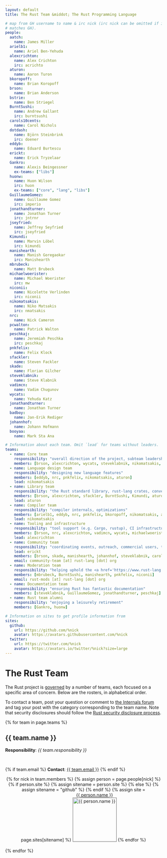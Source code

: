 ```yaml
---
layout: default
title: The Rust Team &middot; The Rust Programming Language

# map from GH username to name & irc nick (irc nick can be omitted if it
# matches GH).
people:
  aatch:
    name: James Miller
  arielb1:
    name: Ariel Ben-Yehuda
  alexcrichton:
    name: Alex Crichton
    irc: acrichto
  aturon:
    name: Aaron Turon
  bkoropoff:
    name: Brian Koropoff
  brson:
    name: Brian Anderson
  bstrie:
    name: Ben Striegel
  BurntSushi:
    name: Andrew Gallant
    irc: burntsushi
  carols10cents:
    name: Carol Nichols
  dotdash:
    name: Björn Steinbrink
    irc: doener
  eddyb:
    name: Eduard Burtescu
  erickt:
    name: Erick Tryzelaar
  Gankro:
    name: Alexis Beingessner
    ex-teams: ["libs"]
  huonw:
    name: Huon Wilson
    irc: huon
    ex-teams: ["core", "lang", "libs"]
  GuillaumeGomez:
    name: Guillaume Gomez
    irc: imperio
  jonathandturner:
    name: Jonathan Turner
    irc: jntrnr
  jseyfried:
    name: Jeffrey Seyfried
    irc: jseyfried
  Kimundi:
    name: Marvin Löbel
    irc: kimundi
  manishearth:
    name: Manish Goregaokar
    irc: Manishearth
  mbrubeck:
    name: Matt Brubeck
  michaelwoerister:
    name: Michael Woerister
    irc: mw
  niconii:
    name: Nicolette Verlinden
    irc: niconii
  nikomatsakis:
    name: Niko Matsakis
    irc: nmatsakis
  nrc:
    name: Nick Cameron
  pcwalton:
    name: Patrick Walton
  peschkaj:
    name: Jeremiah Peschka
    irc: peschkaj
  pnkfelix:
    name: Felix Klock
  sfackler:
    name: Steven Fackler
  skade:
    name: Florian Gilcher
  steveklabnik:
    name: Steve Klabnik
  vadimcn:
    name: Vadim Chugunov
  wycats:
    name: Yehuda Katz
  jonathandturner:
    name: Jonathan Turner
  badboy:
    name: Jan-Erik Rediger
  johannhof:
    name: Johann Hofmann
  booyaa:
    name: Mark Sta Ana

# Information about each team. Omit `lead` for teams without leaders.
teams:
  - name: Core team
    responsibility: "overall direction of the project, subteam leadership, cross-cutting concerns"
    members: [brson, alexcrichton, wycats, steveklabnik, nikomatsakis, aturon, pcwalton, erickt]
  - name: Language design team
    responsibility: "designing new language features"
    members: [eddyb, nrc, pnkfelix, nikomatsakis, aturon]
    lead: nikomatsakis
  - name: Library team
    responsibility: "the Rust standard library, rust-lang crates, conventions"
    members: [brson, alexcrichton, sfackler, BurntSushi, Kimundi, aturon]
    lead: aturon
  - name: Compiler team
    responsibility: "compiler internals, optimizations"
    members: [arielb1, eddyb, nrc, pnkfelix, bkoropoff, nikomatsakis, aatch, dotdash, michaelwoerister, jseyfried]
    lead: nikomatsakis
  - name: Tooling and infrastructure
    responsibility: "tool support (e.g. Cargo, rustup), CI infrastructure, etc."
    members: [brson, nrc, alexcrichton, vadimcn, wycats, michaelwoerister]
    lead: alexcrichton
  - name: Community team
    responsibility: "coordinating events, outreach, commercial users, teaching materials, and exposure"
    lead: erickt
    members: [brson, skade, manishearth, johannhof, steveklabnik, carols10cents, badboy, booyaa, bstrie, erickt, jonathandturner]
    email: community-team [at] rust-lang [dot] org
  - name: Moderation team
    responsibility: "helping uphold the <a href='https://www.rust-lang.org/conduct.html'>code of conduct</a>"
    members: [mbrubeck, BurntSushi, manishearth, pnkfelix, niconii]
    email: rust-mods [at] rust-lang [dot] org
  - name: Documentation team
    responsibility: "ensuring Rust has fantastic documentation"
    members: [steveklabnik, GuillaumeGomez, jonathandturner, peschkaj]
  - name: Rust team alumni
    responsibility: "enjoying a leisurely retirement"
    members: [Gankro, huonw]

# Information on sites to get profile information from
sites:
  github:
    url: https://github.com/%nick
    avatar: https://avatars.githubusercontent.com/%nick
  twitter:
    url: https://twitter.com/%nick
    avatar: https://avatars.io/twitter/%nick?size=large
---
```


<style type="text/css">
.headshot {
  border: 1px solid #888;
  width: 140px;
}

.person {
  display: inline-block;
  position: relative;
  margin-bottom: 20px;
}
.lead { font-weight: bold; }
.lead .name::after { content: " (lead)"; }
.details {
  display: none;
  position: absolute;
  bottom: 0;
  left: 0;
  right: 0;
  background: rgba(0, 0, 0, 0.5);
  color: white;
  font-weight: normal;
}
.person:hover .details {
   display: block;
}

.headshots {
  text-align: center;
  margin: 0px auto;
  padding: 0;
  width: 700px;
  max-width: 100%;
  list-style: none;
}
</style>

# The Rust Team

The Rust project is
[governed](https://github.com/rust-lang/rfcs/blob/master/text/1068-rust-governance.md)
by a number of teams, each focused on a specific area of concern. Below are
the rosters, in alphabetical order.

To contact a team, post your question or comment to [the Internals
forum](https://internals.rust-lang.org/) and tag your post with the category
corresponding to the team name. Note that security disclosures should follow
the [Rust security disclosure process](security.html). 

{% for team in page.teams %}
<section id="{{ team.name | replace:' ','-' }}">
<h2> {{ team.name }} </h2>

<strong>Responsibility</strong>: <em>{{ team.responsibility }}</em>

<br />

{% if team.email %}
  <strong>Contact</strong>:
  <a href="mailto:{{ team.email | uri_escape }}">{{ team.email }}</a>
{% endif %}

<ul class="headshots">
{% for nick in team.members %}
  {% assign person = page.people[nick] %}
  {% if person.site %}
    {% assign sitename = person.site %}
  {% else %}
    {% assign sitename = "github" %}
  {% endif %}
  {% assign site = page.sites[sitename] %}
  <li class="person {% if team.lead and team.lead == nick %}lead{% endif %}">
  <a href="{{ site.url | replace:'%nick',nick }}">
    <div class="name">{{ person.name }}</div>
    <div class="details">
      <div>irc: {% if person.irc %}{{ person.irc }}{% else %}{{ nick }}{% endif %}</div>
      {% if person.ex-teams %}
      <div>teams: {{ person.ex-teams | join: ", " }}</div>
      {% endif %}
    </div>
    <img class="headshot" src="{{ site.avatar | replace:'%nick',nick }}" alt="{{ person.name }}">
  </a>
</li>
{% endfor %}
</ul>
</section>
{% endfor %}
